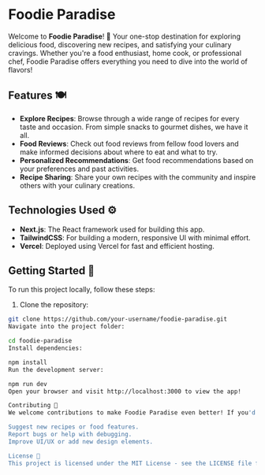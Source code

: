 # Foodie Paradise

Welcome to **Foodie Paradise**! 🌟 Your one-stop destination for exploring delicious food, discovering new recipes, and satisfying your culinary cravings. Whether you're a food enthusiast, home cook, or professional chef, Foodie Paradise offers everything you need to dive into the world of flavors!

## Features 🍽️

- **Explore Recipes**: Browse through a wide range of recipes for every taste and occasion. From simple snacks to gourmet dishes, we have it all.
- **Food Reviews**: Check out food reviews from fellow food lovers and make informed decisions about where to eat and what to try.
- **Personalized Recommendations**: Get food recommendations based on your preferences and past activities.
- **Recipe Sharing**: Share your own recipes with the community and inspire others with your culinary creations.

## Technologies Used ⚙️

- **Next.js**: The React framework used for building this app.
- **TailwindCSS**: For building a modern, responsive UI with minimal effort.
- **Vercel**: Deployed using Vercel for fast and efficient hosting.

## Getting Started 🚀

To run this project locally, follow these steps:

1. Clone the repository:
```bash
git clone https://github.com/your-username/foodie-paradise.git
Navigate into the project folder:

cd foodie-paradise
Install dependencies:

npm install
Run the development server:

npm run dev
Open your browser and visit http://localhost:3000 to view the app!

Contributing 🤝
We welcome contributions to make Foodie Paradise even better! If you'd like to contribute, please fork the repository and submit a pull request. Here’s how you can help:

Suggest new recipes or food features.
Report bugs or help with debugging.
Improve UI/UX or add new design elements.

License 📜
This project is licensed under the MIT License - see the LICENSE file for details.
